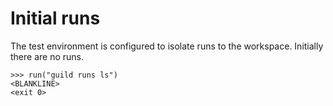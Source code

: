 # Initial runs

The test environment is configured to isolate runs to the
workspace. Initially there are no runs.

    >>> run("guild runs ls")
    <BLANKLINE>
    <exit 0>
